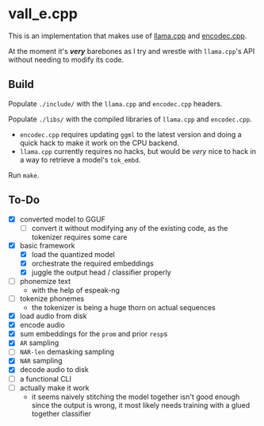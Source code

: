 # vall_e.cpp

This is an implementation that makes use of [llama.cpp](https://github.com/ggerganov/llama.cpp/) and [encodec.cpp](https://github.com/PABannier/encodec.cpp).

At the moment it's ***very*** barebones as I try and wrestle with `llama.cpp`'s API without needing to modify its code.

## Build

Populate `./include/` with the `llama.cpp` and `encodec.cpp` headers.

Populate `./libs/` with the compiled libraries of `llama.cpp` and `encodec.cpp`.
* `encodec.cpp` requires updating `ggml` to the latest version and doing a quick hack to make it work on the CPU backend.
* `llama.cpp` currently requires no hacks, but would be *very* nice to hack in a way to retrieve a model's `tok_embd`.

Run `make`.

## To-Do

* [x] converted model to GGUF
	* [ ] convert it without modifying any of the existing code, as the tokenizer requires some care
* [x] basic framework
	* [x] load the quantized model
	* [x] orchestrate the required embeddings
	* [x] juggle the output head / classifier properly
* [ ] phonemize text
	* with the help of espeak-ng
* [ ] tokenize phonemes
	* the tokenizer is being a huge thorn on actual sequences
* [x] load audio from disk
* [x] encode audio
* [x] sum embeddings for the `prom` and prior `resp`s
* [x] `AR` sampling
* [ ] `NAR-len` demasking sampling
* [x] `NAR` sampling
* [x] decode audio to disk
* [ ] a functional CLI
* [ ] actually make it work
	* it seems naively stitching the model together isn't good enough since the output is wrong, it most likely needs training with a glued together classifier